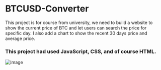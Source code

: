 # BTCUSD-Converter

This project is for course from university, we need to build a website to show the current price of BTC and let users can search the price for specific day.
I also add a chart to show the recent 30 days price and average price.

### This project had used JavaScript, CSS, and of course HTML. 

![image](https://user-images.githubusercontent.com/63699663/186831234-03d85462-6da6-4ce4-9e38-b282f285792d.png)
